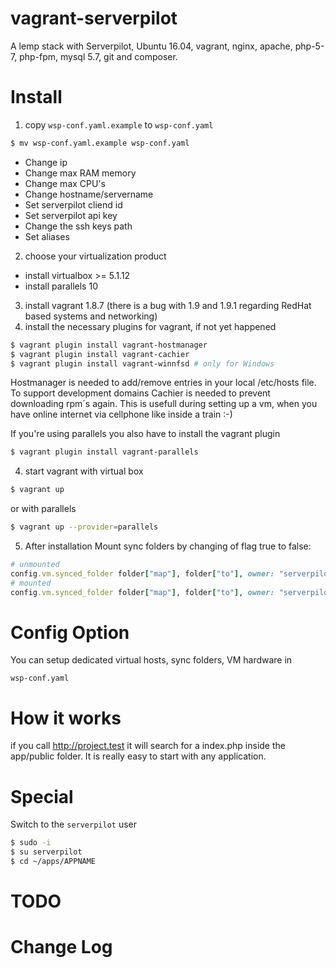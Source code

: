 vagrant-serverpilot
========================

A lemp stack with Serverpilot, Ubuntu 16.04, vagrant, nginx, apache, php-5-7, php-fpm, mysql 5.7, git and composer.

Install
=======

1. copy `wsp-conf.yaml.example` to `wsp-conf.yaml`
 ```bash
 $ mv wsp-conf.yaml.example wsp-conf.yaml
 ```
 - Change ip
 - Change max RAM memory
 - Change max CPU's
 - Change hostname/servername
 - Set serverpilot cliend id
 - Set serverpilot api key
 - Change the ssh keys path
 - Set aliases
2. choose your virtualization product
 - install virtualbox >= 5.1.12
 - install parallels 10
3. install vagrant 1.8.7 (there is a bug with 1.9 and 1.9.1 regarding RedHat based systems and networking)
4. install the necessary plugins for vagrant, if not yet happened
 ```bash
 $ vagrant plugin install vagrant-hostmanager
 $ vagrant plugin install vagrant-cachier
 $ vagrant plugin install vagrant-winnfsd # only for Windows
 ```

 Hostmanager is needed to add/remove entries in your local /etc/hosts file. To support development domains
 Cachier is needed to prevent downloading rpm´s again. This is usefull during setting up a vm, when you have online internet  via cellphone like inside a train :-)
 
 If you're using parallels you also have to install the vagrant plugin
 ```bash
 $ vagrant plugin install vagrant-parallels
 ```

4. start vagrant with virtual box
 ```bash
 $ vagrant up
 ```
 or with parallels
 ```bash
 $ vagrant up --provider=parallels
 ```
 
 5. After installation Mount sync folders by changing of flag true to false:
 
 ```ruby
# unmounted
config.vm.synced_folder folder["map"], folder["to"], owner: "serverpilot", group: "serverpilot", disabled: true
# mounted
config.vm.synced_folder folder["map"], folder["to"], owner: "serverpilot", group: "serverpilot", disabled: false
 ```

Config Option
=============

You can setup dedicated virtual hosts, sync folders, VM hardware in 

```
wsp-conf.yaml
```

How it works
============

if you call http://project.test it will search for a index.php inside the app/public folder. It is really easy to start with any application.

Special
==========
Switch to the `serverpilot` user

```bash
$ sudo -i
$ su serverpilot
$ cd ~/apps/APPNAME

```

TODO
==========

Change Log
==========
